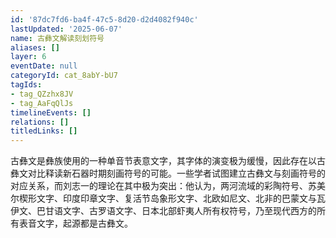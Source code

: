 ```yaml
---
id: '87dc7fd6-ba4f-47c5-8d20-d2d4082f940c'
lastUpdated: '2025-06-07'
name: 古彝文解读刻划符号
aliases: []
layer: 6
eventDate: null
categoryId: cat_8abY-bU7
tagIds:
- tag_QZzhx8JV
- tag_AaFqQlJs
timelineEvents: []
relations: []
titledLinks: []
---
```

古彝文是彝族使用的一种单音节表意文字，其字体的演变极为缓慢，因此存在以古彝文对比释读新石器时期刻画符号的可能。一些学者试图建立古彝文与刻画符号的对应关系，而刘志一的理论在其中极为突出：他认为，两河流域的彩陶符号、苏美尔楔形文字、印度印章文字、复活节岛象形文字、北欧如尼文、北非的巴蒙文与瓦伊文、巴甘语文字、古罗语文字、日本北部虾夷人所有权符号，乃至现代西方的所有表音文字，起源都是古彝文。
